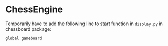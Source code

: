 # ChessEngine

Temporarily have to add the following line to start function in ```display.py``` in chessboard package:

```global gameboard```
